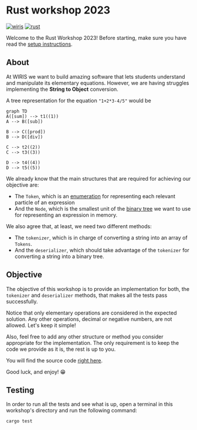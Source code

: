 # Rust workshop 2023

[![wiris](https://custom-icon-badges.demolab.com/badge/Powered_by_the_WIRIS_team-red.svg?logo=heart&logoColor=white)](https://www.wiris.com/es/) [![rust](https://img.shields.io/badge/Rust-v1.68.0-orange.svg)](https://www.rust-lang.org/tools/install)

Welcome to the Rust Workshop 2023! Before starting, make sure you have read the [setup instructions](../README.md).

## About

At WIRIS we want to build amazing software that lets students understand and manipulate its elementary equations. However, we are having struggles implementing the __String to Object__ conversion.

A tree representation for the equation `"1+2*3-4/5"` would be

```mermaid
graph TD
A([sum]) --> t1((1))
A --> B([sub])

B --> C([prod])
B --> D([div])

C --> t2((2))
C --> t3((3))

D --> t4((4))
D --> t5((5))
```

We already know that the main structures that are required for achieving our objective are:

- The `Token`, which is an [enumeration](https://doc.rust-lang.org/book/ch06-01-defining-an-enum.html) for representing each relevant particle of an expression
- And the `Node`, which is the smallest unit of the [binary tree](https://en.wikipedia.org/wiki/Binary_tree) we want to use for representing an expression in memory.  

We also agree that, at least, we need two different methods:

- The `tokenizer`, which is in charge of converting a string into an array of `Tokens`.
- And the `deserializer`, which should take advantage of the `tokenizer` for converting a string into a binary tree.

## Objective

The objective of this workshop is to provide an implementation for both, the `tokenizer` and `deserializer` methods, that makes all the tests pass successfully.

Notice that only elementary operations are considered in the expected solution. Any other operations, decimal or negative numbers, are not allowed. Let's keep it simple!

Also, feel free to add any other structure or method you consider appropriate for the implementation. The only requirement is to keep the code we provide as it is, the rest is up to you.

You will find the source code [right here](./src/lib.rs).

Good luck, and enjoy! 😁

## Testing

In order to run all the tests and see what is up, open a terminal in this workshop's directory and run the following command:

``` bash
cargo test
```
